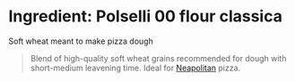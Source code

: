 # Ingredient: Polselli 00 flour classica

Soft wheat meant to make pizza dough

> Blend of high-quality soft wheat grains recommended for dough with short-medium leavening time. Ideal for [Neapolitan](../616) pizza.